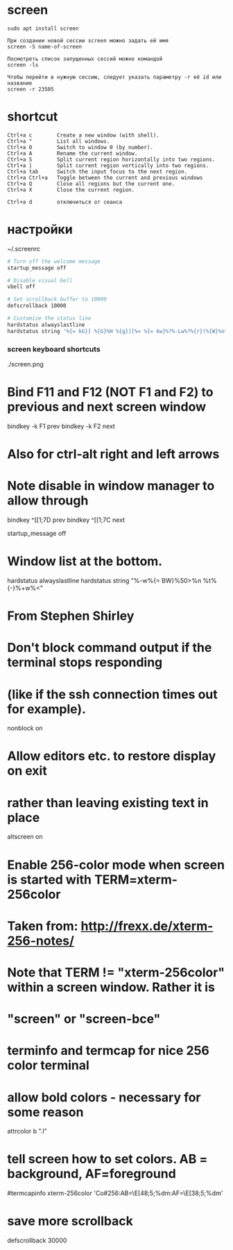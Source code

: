# screen
```
sudo apt install screen

При создании новой сессии screen можно задать ей имя
screen -S name-of-screen

Посмотреть список запущенных сессий можно командой
screen -ls

Чтобы перейти в нужную сессию, следует указать параметру -r её id или название
screen -r 23505
```

# shortcut
```
Ctrl+a c        Create a new window (with shell).
Ctrl+a "        List all windows.
Ctrl+a 0        Switch to window 0 (by number).
Ctrl+a A        Rename the current window.
Ctrl+a S        Split current region horizontally into two regions.
Ctrl+a |        Split current region vertically into two regions.
Ctrl+a tab      Switch the input focus to the next region.
Ctrl+a Ctrl+a   Toggle between the current and previous windows
Ctrl+a Q        Close all regions but the current one.
Ctrl+a X        Close the current region.

Ctrl+a d        отключиться от сеанса
```

# настройки
~/.screenrc
```zsh
# Turn off the welcome message
startup_message off

# Disable visual bell
vbell off

# Set scrollback buffer to 10000
defscrollback 10000

# Customize the status line
hardstatus alwayslastline
hardstatus string '%{= kG}[ %{G}%H %{g}][%= %{= kw}%?%-Lw%?%{r}(%{W}%n*%f%t%?(%u)%?%{r})%{w}%?%+Lw%?%?%= %{g}][%{B} %m-%d %{W}%c %{g}]'
```

### screen keyboard shortcuts
./screen.png

# Bind F11 and F12 (NOT F1 and F2) to previous and next screen window
bindkey -k F1 prev
bindkey -k F2 next

# Also for ctrl-alt right and left arrows
# Note disable in window manager to allow through
bindkey ^[[1;7D prev
bindkey ^[[1;7C next

startup_message off

# Window list at the bottom.
hardstatus alwayslastline
hardstatus string "%-w%{= BW}%50>%n %t%{-}%+w%<"

# From Stephen Shirley
# Don't block command output if the terminal stops responding
# (like if the ssh connection times out for example).
nonblock on

# Allow editors etc. to restore display on exit
# rather than leaving existing text in place
altscreen on

# Enable 256-color mode when screen is started with TERM=xterm-256color
# Taken from: http://frexx.de/xterm-256-notes/
#
# Note that TERM != "xterm-256color" within a screen window. Rather it is
# "screen" or "screen-bce"
#
# terminfo and termcap for nice 256 color terminal
# allow bold colors - necessary for some reason
attrcolor b ".I"
# tell screen how to set colors. AB = background, AF=foreground
#termcapinfo xterm-256color 'Co#256:AB=\E[48;5;%dm:AF=\E[38;5;%dm'

# save more scrollback
defscrollback 30000


